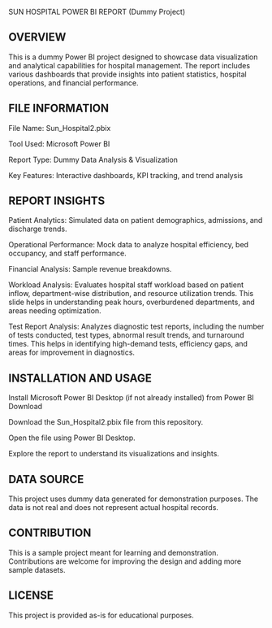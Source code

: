 SUN HOSPITAL POWER BI REPORT (Dummy Project)

## OVERVIEW

This is a dummy Power BI project designed to showcase data visualization and analytical capabilities for hospital management. The report includes various dashboards that provide insights into patient statistics, hospital operations, and financial performance.

## FILE INFORMATION

File Name: Sun_Hospital2.pbix

Tool Used: Microsoft Power BI

Report Type: Dummy Data Analysis & Visualization

Key Features: Interactive dashboards, KPI tracking, and trend analysis

## REPORT INSIGHTS

Patient Analytics: Simulated data on patient demographics, admissions, and discharge trends.

Operational Performance: Mock data to analyze hospital efficiency, bed occupancy, and staff performance.

Financial Analysis: Sample revenue breakdowns.

Workload Analysis: Evaluates hospital staff workload based on patient inflow, department-wise distribution, and resource utilization trends. This slide helps in understanding peak hours, overburdened departments, and areas needing optimization.

Test Report Analysis: Analyzes diagnostic test reports, including the number of tests conducted, test types, abnormal result trends, and turnaround times. This helps in identifying high-demand tests, efficiency gaps, and areas for improvement in diagnostics.

## INSTALLATION AND USAGE

Install Microsoft Power BI Desktop (if not already installed) from Power BI Download

Download the Sun_Hospital2.pbix file from this repository.

Open the file using Power BI Desktop.

Explore the report to understand its visualizations and insights.

## DATA SOURCE

This project uses dummy data generated for demonstration purposes. The data is not real and does not represent actual hospital records.

## CONTRIBUTION

This is a sample project meant for learning and demonstration. Contributions are welcome for improving the design and adding more sample datasets.

## LICENSE

This project is provided as-is for educational purposes.
